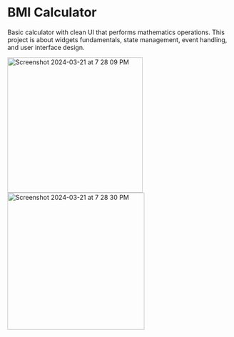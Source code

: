 # BMI Calculator

Basic calculator with clean UI that performs mathematics operations. This project is about widgets fundamentals, state management, event handling, and user interface design.


<img width="303" alt="Screenshot 2024-03-21 at 7 28 09 PM" src="https://github.com/gulfam-dev/bmi_calculator_flutter/assets/146335824/3e6f5d62-3962-4910-9145-fa3c12489cc1">
<img width="307" alt="Screenshot 2024-03-21 at 7 28 30 PM" src="https://github.com/gulfam-dev/bmi_calculator_flutter/assets/146335824/131de99d-b8dc-47f7-b760-d5c82558c678">

